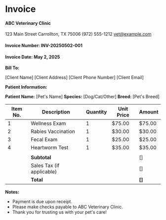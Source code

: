 # Invoice

#### **ABC Veterinary Clinic**
123 Main Street
Carrollton, TX 75006
(972) 555-1212
vet@example.com

#### **Invoice Number:** INV-20250502-001
#### **Invoice Date:** May 2, 2025

**Bill To:**

[Client Name]
[Client Address]
[Client Phone Number]
[Client Email]

**Patient Information:**

**Patient Name:** [Pet's Name]
**Species:** [Dog/Cat/Other]
**Breed:** [Pet's Breed]

| Item No. | Description                  | Quantity | Unit Price | Amount    |
|----------|------------------------------|----------|------------|-----------|
| 1        | Wellness Exam                | 1        | $75.00     | $75.00    |
| 2        | Rabies Vaccination           | 1        | $30.00     | $30.00    |
| 3        | Fecal Exam                   | 1        | $25.00     | $25.00    |
| 4        | Heartworm Test               | 1        | $35.00     | $35.00    |
|          |                              |          |            |           |
|          | **Subtotal**                 |          |            | $[$]      |
|          | Sales Tax (if applicable)    |          |            | $[$]      |
|          | **Total**                    |          |            | **$[$]**  |

**Notes:**

* Payment is due upon receipt.
* Please make checks payable to ABC Veterinary Clinic.
* Thank you for trusting us with your pet's care!
